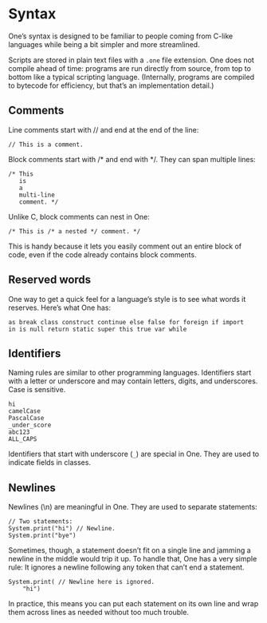 # Syntax

One’s syntax is designed to be familiar to people coming from C-like languages while being a bit simpler and more streamlined.

Scripts are stored in plain text files with a `.one` file extension. One does not compile ahead of time: programs are run directly from source, from top to bottom like a typical scripting language. (Internally, programs are compiled to bytecode for efficiency, but that’s an implementation detail.)

## Comments

Line comments start with // and end at the end of the line:

```
// This is a comment.
```

<!-- prettier-ignore-start -->
Block comments start with /* and end with */. They can span multiple lines: <!-- markdownlint-disable MD037 -->
<!-- prettier-ignore-end -->

```
/* This
   is
   a
   multi-line
   comment. */
```

Unlike C, block comments can nest in One:

```
/* This is /* a nested */ comment. */
```

This is handy because it lets you easily comment out an entire block of code, even if the code already contains block comments.

## Reserved words

One way to get a quick feel for a language’s style is to see what words it reserves. Here’s what One has:

```
as break class construct continue else false for foreign if import
in is null return static super this true var while
```

## Identifiers

Naming rules are similar to other programming languages. Identifiers start with a letter or underscore and may contain letters, digits, and underscores. Case is sensitive.

```
hi
camelCase
PascalCase
_under_score
abc123
ALL_CAPS
```

Identifiers that start with underscore (`_`) are special in One. They are used to indicate fields in classes.

## Newlines

Newlines (\n) are meaningful in One. They are used to separate statements:

```
// Two statements:
System.print("hi") // Newline.
System.print("bye")
```

Sometimes, though, a statement doesn’t fit on a single line and jamming a newline in the middle would trip it up. To handle that, One has a very simple rule: It ignores a newline following any token that can’t end a statement.

```
System.print( // Newline here is ignored.
    "hi")
```

In practice, this means you can put each statement on its own line and wrap them across lines as needed without too much trouble.
